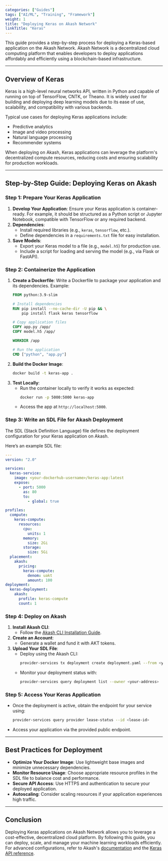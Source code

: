 ```yaml
---
categories: ["Guides"]
tags: ["AI/ML", "Training", "Framework"]
weight: 1
title: "Deploying Keras on Akash Network"
linkTitle: "Keras"
---
```



This guide provides a step-by-step process for deploying a Keras-based application on the Akash Network. Akash Network is a decentralized cloud computing platform that enables developers to deploy applications affordably and efficiently using a blockchain-based infrastructure.

---

## **Overview of Keras**
Keras is a high-level neural networks API, written in Python and capable of running on top of TensorFlow, CNTK, or Theano. It is widely used for building and deploying deep learning models due to its ease of use, scalability, and compatibility with various backends.

Typical use cases for deploying Keras applications include:
- Predictive analytics
- Image and video processing
- Natural language processing
- Recommender systems

When deploying on Akash, Keras applications can leverage the platform's decentralized compute resources, reducing costs and ensuring scalability for production workloads.

---



## **Step-by-Step Guide: Deploying Keras on Akash**

### **Step 1: Prepare Your Keras Application**
1. **Develop Your Application**: Ensure your Keras application is container-ready. For example, it should be structured as a Python script or Jupyter Notebook, compatible with TensorFlow or any required backend.
2. **Dependencies**:
   - Install required libraries (e.g., `keras`, `tensorflow`, etc.).
   - Define dependencies in a `requirements.txt` file for easy installation.
3. **Save Models**:
   - Export your Keras model to a file (e.g., `model.h5`) for production use.
   - Include a script for loading and serving the model (e.g., via Flask or FastAPI).

### **Step 2: Containerize the Application**
1. **Create a Dockerfile**: Write a Dockerfile to package your application and its dependencies. Example:
   ```Dockerfile
   FROM python:3.9-slim

   # Install dependencies
   RUN pip install --no-cache-dir -U pip && \
       pip install flask keras tensorflow

   # Copy application files
   COPY app.py /app/
   COPY model.h5 /app/

   WORKDIR /app

   # Run the application
   CMD ["python", "app.py"]
   ```
2. **Build the Docker Image**:
   ```bash
   docker build -t keras-app .
   ```
3. **Test Locally**:
   - Run the container locally to verify it works as expected:
     ```bash
     docker run -p 5000:5000 keras-app
     ```
   - Access the app at `http://localhost:5000`.

### **Step 3: Write an SDL File for Akash Deployment**
The SDL (Stack Definition Language) file defines the deployment configuration for your Keras application on Akash.

Here’s an example SDL file:

```yaml
---
version: "2.0"

services:
  keras-service:
    image: <your-dockerhub-username>/keras-app:latest
    expose:
      - port: 5000
        as: 80
        to:
          - global: true

profiles:
  compute:
    keras-compute:
      resources:
        cpu:
          units: 1
        memory:
          size: 2Gi
        storage:
          size: 5Gi
  placement:
    akash:
      pricing:
        keras-compute:
          denom: uakt
          amount: 100
deployment:
  keras-deployment:
    akash:
      profile: keras-compute
      count: 1
```

### **Step 4: Deploy on Akash**
1. **Install Akash CLI**:
   - Follow the [Akash CLI Installation Guide](https://akash.network/docs/deployments/akash-cli/overview/).
2. **Create an Account**:
   - Generate a wallet and fund it with AKT tokens.
3. **Upload Your SDL File**:
   - Deploy using the Akash CLI:
     ```bash
     provider-services tx deployment create deployment.yaml --from <your-account>
     ```
   - Monitor your deployment status with:
     ```bash
     provider-services query deployment list --owner <your-address>
     ```

### **Step 5: Access Your Keras Application**
- Once the deployment is active, obtain the endpoint for your service using:
  ```bash
  provider-services query provider lease-status --id <lease-id>
  ```
- Access your application via the provided public endpoint.

---

## **Best Practices for Deployment**
- **Optimize Your Docker Image**: Use lightweight base images and minimize unnecessary dependencies.
- **Monitor Resource Usage**: Choose appropriate resource profiles in the SDL file to balance cost and performance.
- **Secure API Access**: Use HTTPS and authentication to secure your deployed application.
- **Autoscaling**: Consider scaling resources if your application experiences high traffic.

---

## **Conclusion**
Deploying Keras applications on Akash Network allows you to leverage a cost-effective, decentralized cloud platform. By following this guide, you can deploy, scale, and manage your machine learning workloads efficiently. For advanced configurations, refer to Akash's [documentation](https://akash.network/docs) and the [Keras API reference](https://keras.io/api/).